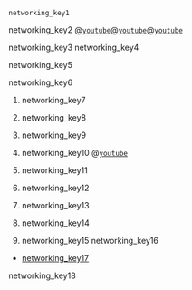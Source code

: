 ```ngMeta
networking_key1
```

networking_key2
@[`youtube`](L1i8RiqHakU)@[`youtube`](Dxcc6ycZ73M)@[`youtube`](ZhEf7e4kopM)


networking_key3
networking_key4


networking_key5


networking_key6


1. networking_key7
2. networking_key8
3. networking_key9
4. networking_key10
@[`youtube`](5o8CwafCxnU)

5. networking_key11
6. networking_key12
7. networking_key13
8. networking_key14
9. networking_key15
networking_key16
* [networking_key17](https://www.computerhope.com/jargon/n/network.htm)


networking_key18
